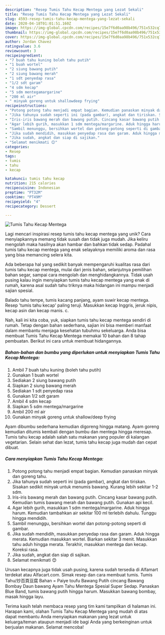 ```yaml
---
description: "Resep Tumis Tahu Kecap Mentega yang Lezat Sekali"
title: "Resep Tumis Tahu Kecap Mentega yang Lezat Sekali"
slug: 4593-resep-tumis-tahu-kecap-mentega-yang-lezat-sekali
date: 2020-04-18T01:01:51.160Z
image: https://img-global.cpcdn.com/recipes/15e7f6d0aa98b496/751x532cq70/tumis-tahu-kecap-mentega-foto-resep-utama.jpg
thumbnail: https://img-global.cpcdn.com/recipes/15e7f6d0aa98b496/751x532cq70/tumis-tahu-kecap-mentega-foto-resep-utama.jpg
cover: https://img-global.cpcdn.com/recipes/15e7f6d0aa98b496/751x532cq70/tumis-tahu-kecap-mentega-foto-resep-utama.jpg
author: Jordan Chavez
ratingvalue: 3.6
reviewcount: 3
recipeingredient:
- "7 buah tahu kuning boleh tahu putih"
- "1 buah wortel"
- "2 siung bawang putih"
- "2 siung bawang merah"
- "1 sdt penyedap rasa"
- "1/2 sdt garam"
- "4 sdm kecap"
- "5 sdm mentegamargarine"
- "200 ml air"
- " minyak goreng untuk shallowdeep frying"
recipeinstructions:
- "Potong potong tahu menjadi empat bagian. Kemudian panaskan minyak dan goreng tahu."
- "Jika tahunya sudah seperti ini (pada gambar), angkat dan tiriskan. Sisakan sedikit minyak untuk menumis bawang. Kurang lebih sekitar 1-2 sdm."
- "Iris-iris bawang merah dan bawang putih. Cincang kasar bawang putih. Kemudian tumis bawang merah dan bawang putih. Gunakan api kecil."
- "Agar lebih gurih, masukkan 1 sdm mentega/margarine. Aduk hingga harum. Kemudian tambahkan air sekitar 100 ml terlebih dahulu. Tunggu hingga mendidih."
- "Sambil menunggu, bersihkan wortel dan potong-potong seperti di gambar."
- "Jika sudah mendidih, masukkan penyedap rasa dan garam. Aduk hingga merata. Kemudian masukkan wortel. Biarkan sekitar 3 menit. Masukkan tahu aduh hingga merata. Terakhir, masukkan mentega dan kecap. Koreksi rasa."
- "Jika sudah, angkat dan siap di sajikan."
- "Selamat menikmati 😊"
categories:
- Resep
tags:
- tumis
- tahu
- kecap

katakunci: tumis tahu kecap 
nutrition: 215 calories
recipecuisine: Indonesian
preptime: "PT32M"
cooktime: "PT49M"
recipeyield: "4"
recipecategory: Dessert

---
```



![Tumis Tahu Kecap Mentega](https://img-global.cpcdn.com/recipes/15e7f6d0aa98b496/751x532cq70/tumis-tahu-kecap-mentega-foto-resep-utama.jpg)

Lagi mencari inspirasi resep tumis tahu kecap mentega yang unik? Cara menyiapkannya memang tidak susah dan tidak juga mudah. Jika keliru mengolah maka hasilnya akan hambar dan bahkan tidak sedap. Padahal tumis tahu kecap mentega yang enak selayaknya memiliki aroma dan rasa yang bisa memancing selera kita.

Ada beberapa hal yang sedikit banyak mempengaruhi kualitas rasa dari tumis tahu kecap mentega, mulai dari jenis bahan, selanjutnya pemilihan bahan segar, sampai cara mengolah dan menghidangkannya. Tidak usah pusing kalau ingin menyiapkan tumis tahu kecap mentega yang enak di rumah, karena asal sudah tahu triknya maka hidangan ini mampu menjadi sajian spesial.

Balado tahu tempe, tumis kacang panjang, ayam suwir kecap mentega. Resep &#39;tumis tahu kecap&#39; paling teruji. Masukkan kecap Inggris, jeruk nipis, kecap asin dan kecap manis. c.


Nah, kali ini kita coba, yuk, siapkan tumis tahu kecap mentega sendiri di rumah. Tetap dengan bahan sederhana, sajian ini bisa memberi manfaat dalam membantu menjaga kesehatan tubuhmu sekeluarga. Anda bisa membuat Tumis Tahu Kecap Mentega memakai 10 bahan dan 8 tahap pembuatan. Berikut ini cara untuk membuat hidangannya.

<!--inarticleads1-->

##### Bahan-bahan dan bumbu yang diperlukan untuk menyiapkan Tumis Tahu Kecap Mentega:

1. Ambil 7 buah tahu kuning (boleh tahu putih)
1. Gunakan 1 buah wortel
1. Sediakan 2 siung bawang putih
1. Siapkan 2 siung bawang merah
1. Sediakan 1 sdt penyedap rasa
1. Gunakan 1/2 sdt garam
1. Ambil 4 sdm kecap
1. Siapkan 5 sdm mentega/margarine
1. Ambil 200 ml air
1. Gunakan  minyak goreng untuk shallow/deep frying


Ayam dibumbu sederhana kemudian digoreng hingga matang. Ayam goreng kemudian ditumis kembali dengan bumbu dan mentega hingga meresap. Tumis tahu kecap adalah salah satu makanan yang populer di kalangan vegetarian. Selain sehat dan lezat, tumis tahu kecap juga mudah dan cepat dibuat. 

<!--inarticleads2-->

##### Cara menyiapkan Tumis Tahu Kecap Mentega:

1. Potong potong tahu menjadi empat bagian. Kemudian panaskan minyak dan goreng tahu.
1. Jika tahunya sudah seperti ini (pada gambar), angkat dan tiriskan. Sisakan sedikit minyak untuk menumis bawang. Kurang lebih sekitar 1-2 sdm.
1. Iris-iris bawang merah dan bawang putih. Cincang kasar bawang putih. Kemudian tumis bawang merah dan bawang putih. Gunakan api kecil.
1. Agar lebih gurih, masukkan 1 sdm mentega/margarine. Aduk hingga harum. Kemudian tambahkan air sekitar 100 ml terlebih dahulu. Tunggu hingga mendidih.
1. Sambil menunggu, bersihkan wortel dan potong-potong seperti di gambar.
1. Jika sudah mendidih, masukkan penyedap rasa dan garam. Aduk hingga merata. Kemudian masukkan wortel. Biarkan sekitar 3 menit. Masukkan tahu aduh hingga merata. Terakhir, masukkan mentega dan kecap. Koreksi rasa.
1. Jika sudah, angkat dan siap di sajikan.
1. Selamat menikmati 😊


Urusan kecapnya juga tidak usah pusing, karena sudah tersedia di Alfamart terdekat atau Alfacart.com. Simak resep dan cara membuat tumis. Tumis Tahu/炒百頁豆腐 Bahan = Paiye toufu Bawang Putih cincang Bawang Bombay Daun bawang Ayam Tahu Mentega Spesial Super Sedap. Panaskan Blue Band, tumis bawang putih hingga harum. Masukkan bawang bombay, masak hingga layu. 

Terima kasih telah membaca resep yang tim kami tampilkan di halaman ini. Harapan kami, olahan Tumis Tahu Kecap Mentega yang mudah di atas dapat membantu Anda menyiapkan makanan yang lezat untuk keluarga/teman ataupun menjadi ide bagi Anda yang berkeinginan untuk berjualan makanan. Selamat mencoba!
